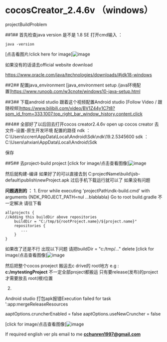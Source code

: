 # cocosCreator_2.4.6v （windows）
projectBuildProblem

##1##
首先检查java version 是不是 1.8 SE 
打开cmd输入 ：

```
java -version
```
[点击看图片/click here for image]![image](https://user-images.githubusercontent.com/49250073/160803094-05aeacbd-f395-49fb-a241-03313aa2452a.png)

如果没有的话请去official website download

https://www.oracle.com/java/technologies/downloads/#jdk18-windows

##2##
配置java_environment
[java_environment setup /java环境配置]https://www.runoob.com/w3cnote/windows10-java-setup.html

##3##
下载android studio
跟着这个视频配置Android studio
[Follow Video / 跟随视频]https://www.bilibili.com/video/BV1Z44y1C7t8?spm_id_from=333.1007.top_right_bar_window_history.content.click

##4##
全部好了以后回去打开cocos creator2.4.6v open up cocos creator
去文件-设置-原生开发环境 配置的路径 
ndk ： C:\Users\ccren\AppData\Local\Android\Sdk\ndk\19.2.5345600
sdk ：C:\Users\ahxian\AppData\Local\Android\Sdk

保存

##5##
去project-build project
[click for image/点击查看图像]![image](https://user-images.githubusercontent.com/49250073/160804505-6ca9efa9-9541-43f1-9c9b-f174cbc98c05.png)

然后就构建-编译
如果好了的可以直接去到
C:projectName\build\jsb-default\publish\newProject.apk
过后手机下载运行就可以了 如果没有问题



**问题遇到的 ：**
1.
Error while executing 'projectPath\ndk-build.cmd' with arguments {NDK_PROJECT_PATH=nul ...blablabla}
Go to root build.gradle 不一定解决 请往下看
```
allprojects {
//Adding this buildDir above repositories 
    buildDir = "C:/tmp/${rootProject.name}/${project.name}"
    repositories {
       ...
    }
}
```

如果改了还是不行 出现以下问题 请把buildDir = "c:/tmp/..." delete
[click for image/点击查看图像]![image](https://user-images.githubusercontent.com/49250073/160814167-9b1e98f1-fc84-441c-ad32-bab614bc7bf2.png)

然后把整个cocos proeject 搬运去c drive的 root地方 e.g : **c:/mytestingProject**
不一定全部project都搬运 只有要release(发布)的project才需要放去 root(根)位置

2.
Android studio 打包apk报错Execution failed for task ':app:mergeReleaseResources

aaptOptions.cruncherEnabled = false
aaptOptions.useNewCruncher = false

[click for image/点击查看图像]![image](https://user-images.githubusercontent.com/49250073/160807664-c4bed91d-a902-471b-8674-893eb28b91c1.png)

If required english ver pls email to me **cchunren1997@gmail.com**
